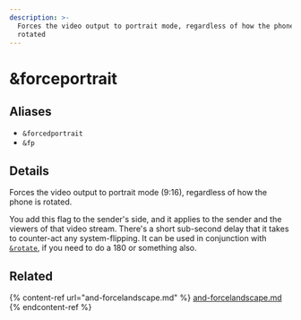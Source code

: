 ```yaml
---
description: >-
  Forces the video output to portrait mode, regardless of how the phone is
  rotated
---
```


# \&forceportrait

## Aliases

* `&forcedportrait`
* `&fp`

## Details

Forces the video output to portrait mode (9:16), regardless of how the phone is rotated.

You add this flag to the sender's side, and it applies to the sender and the viewers of that video stream. There's a short sub-second delay that it takes to counter-act any system-flipping. It can be used in conjunction with [`&rotate`](../advanced-settings/design-parameters/and-rotate.md), if you need to do a 180 or something also.

## Related

{% content-ref url="and-forcelandscape.md" %}
[and-forcelandscape.md](and-forcelandscape.md)
{% endcontent-ref %}
